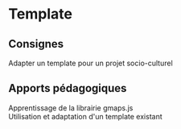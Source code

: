# Template

## Consignes

Adapter un template pour un projet socio-culturel

## Apports pédagogiques

Apprentissage de la librairie gmaps.js <br>
Utilisation et adaptation d'un template existant
